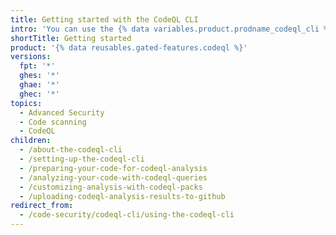 ```yaml
---
title: Getting started with the CodeQL CLI
intro: 'You can use the {% data variables.product.prodname_codeql_cli %} to locally develop, test and run CodeQL queries on software projects.'
shortTitle: Getting started
product: '{% data reusables.gated-features.codeql %}'
versions:
  fpt: '*'
  ghes: '*'
  ghae: '*'
  ghec: '*'
topics:
  - Advanced Security
  - Code scanning
  - CodeQL
children:
  - /about-the-codeql-cli
  - /setting-up-the-codeql-cli
  - /preparing-your-code-for-codeql-analysis
  - /analyzing-your-code-with-codeql-queries
  - /customizing-analysis-with-codeql-packs
  - /uploading-codeql-analysis-results-to-github
redirect_from:
  - /code-security/codeql-cli/using-the-codeql-cli
---
```


